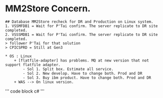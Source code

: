 # MM2Store Concern.
    ## Database MM2Store recheck for DR and Production on Linux system.
    1. VSSMFDB1 = Wait for P'Tai confirm. The server replicate to DR site completed.
    2. VSSSMDB1 = Wait for P'Tai confirm. The server replicate to DR site completed.
    > follower P'Tai for that solution
    > CPICSPRD = Still at Gen3

    * OS : Linux
        + [flatfile-adapter] has problems. MQ at new version that not support flatfile adapter.
            - Sol 1. Split box. Estimate all service.
            - Sol 2. New develop. Have to change both. Prod and DR
            - Sol 3. Buy ibm product. Have to change both. Prod and DR
        + WAS --> On linux version.
'''
code block c#
'''


